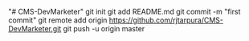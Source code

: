 "# CMS-DevMarketer"  git init git add README.md git commit -m "first commit" git remote add origin https://github.com/rjtarpura/CMS-DevMarketer.git git push -u origin master
